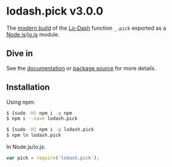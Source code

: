 # lodash.pick v3.0.0

The [modern build](https://github.com/lodash/lodash/wiki/Build-Differences) of the [Lo-Dash](https://lodash.com/) function `_.pick` exported as a [Node.js](http://nodejs.org/)/[io.js](https://iojs.org/) module.

## Dive in

See the [documentation](https://lodash.com/docs#pick) or [package source](https://github.com/lodash/lodash/blob/3.0.0-npm-packages/lodash.pick/index.js) for more details.

## Installation

Using npm:

```bash
$ {sudo -H} npm i -g npm
$ npm i --save lodash.pick

$ {sudo -H} npm i -g lodash.pick
$ npm ln lodash.pick
```

In Node.js/io.js:

```js
var pick = require('lodash.pick');
```
